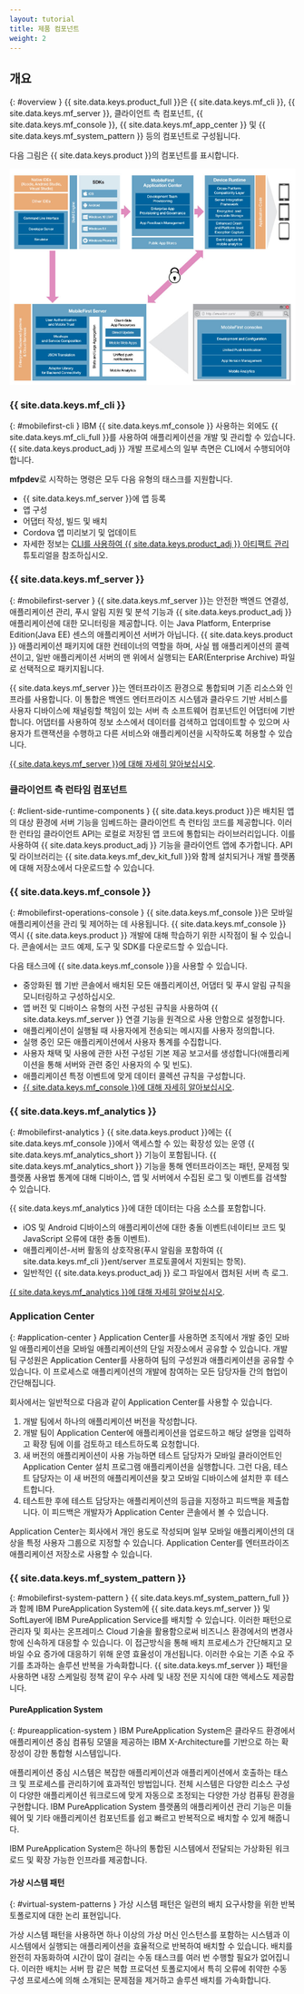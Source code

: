 ```yaml
---
layout: tutorial
title: 제품 컴포넌트
weight: 2
---
```

<!-- NLS_CHARSET=UTF-8 -->
## 개요
{: #overview }
{{ site.data.keys.product_full }}은 {{ site.data.keys.mf_cli }}, {{ site.data.keys.mf_server }}, 클라이언트 측 컴포넌트, {{ site.data.keys.mf_console }}, {{ site.data.keys.mf_app_center }} 및 {{ site.data.keys.mf_system_pattern }} 등의 컴포넌트로 구성됩니다.

다음 그림은 {{ site.data.keys.product }}의 컴포넌트를 표시합니다.

![ {{ site.data.keys.product }} 솔루션의 아키텍처](architecture.jpg)

### {{ site.data.keys.mf_cli }}
{: #mobilefirst-cli }
IBM {{ site.data.keys.mf_console }} 사용하는 외에도 {{ site.data.keys.mf_cli_full }}를 사용하여 애플리케이션을 개발 및 관리할 수 있습니다. {{ site.data.keys.product_adj }} 개발 프로세스의 일부 측면은 CLI에서 수행되어야 합니다.

**mfpdev**로 시작하는 명령은 모두 다음 유형의 태스크를 지원합니다.

* {{ site.data.keys.mf_server }}에 앱 등록
* 앱 구성
* 어댑터 작성, 빌드 및 배치
* Cordova 앱 미리보기 및 업데이트
* 자세한 정보는 [CLI를 사용하여 {{ site.data.keys.product_adj }} 아티팩트 관리](../../application-development/using-mobilefirst-cli-to-manage-mobilefirst-artifacts/) 튜토리얼을 참조하십시오.

### {{ site.data.keys.mf_server }}
{: #mobilefirst-server }
{{ site.data.keys.mf_server }}는 안전한 백엔드 연결성, 애플리케이션 관리, 푸시 알림 지원 및 분석 기능과 {{ site.data.keys.product_adj }} 애플리케이션에 대한 모니터링을 제공합니다. 이는 Java Platform, Enterprise Edition(Java EE) 센스의 애플리케이션 서버가 아닙니다. {{ site.data.keys.product }} 애플리케이션 패키지에 대한 컨테이너의 역할을 하며, 사실 웹 애플리케이션의 콜렉션이고, 일반 애플리케이션 서버의 맨 위에서 실행되는 EAR(Enterprise Archive) 파일로 선택적으로 패키지됩니다.

{{ site.data.keys.mf_server }}는 엔터프라이즈 환경으로 통합되며 기존 리소스와 인프라를 사용합니다. 이 통합은 백엔드 엔터프라이즈 시스템과 클라우드 기반 서비스를 사용자 디바이스에 채널링할 책임이 있는 서버 측 소프트웨어 컴포넌트인 어댑터에 기반합니다. 어댑터를 사용하여 정보 소스에서 데이터를 검색하고 업데이트할 수 있으며 사용자가 트랜잭션을 수행하고 다른 서비스와 애플리케이션을 시작하도록 허용할 수 있습니다.

[{{ site.data.keys.mf_server }}에 대해 자세히 알아보십시오](server).

### 클라이언트 측 런타임 컴포넌트
{: #client-side-runtime-components }
{{ site.data.keys.product }}은 배치된 앱의 대상 환경에 서버 기능을 임베드하는 클라이언트 측 런타임 코드를 제공합니다. 이러한 런타임 클라이언트 API는 로컬로 저장된 앱 코드에 통합되는 라이브러리입니다. 이를 사용하여 {{ site.data.keys.product_adj }} 기능을 클라이언트 앱에 추가합니다. API 및 라이브러리는 {{ site.data.keys.mf_dev_kit_full }}와 함께 설치되거나 개발 플랫폼에 대해 저장소에서 다운로드할 수 있습니다.

### {{ site.data.keys.mf_console }}
{: #mobilefirst-operations-console }
{{ site.data.keys.mf_console }}은 모바일 애플리케이션을 관리 및 제어하는 데 사용됩니다. {{ site.data.keys.mf_console }} 역시 {{ site.data.keys.product }} 개발에 대해 학습하기 위한 시작점이 될 수 있습니다. 콘솔에서는 코드 예제, 도구 및 SDK를 다운로드할 수 있습니다.

다음 태스크에 {{ site.data.keys.mf_console }}을 사용할 수 있습니다.

* 중앙화된 웹 기반 콘솔에서 배치된 모든 애플리케이션, 어댑터 및 푸시 알림 규칙을 모니터링하고 구성하십시오.
* 앱 버전 및 디바이스 유형의 사전 구성된 규칙을 사용하여 {{ site.data.keys.mf_server }} 연결 기능을 원격으로 사용 안함으로 설정합니다.
* 애플리케이션이 실행될 때 사용자에게 전송되는 메시지를 사용자 정의합니다.
* 실행 중인 모든 애플리케이션에서 사용자 통계를 수집합니다.
* 사용자 채택 및 사용에 관한 사전 구성된 기본 제공 보고서를 생성합니다(애플리케이션을 통해 서버와 관련 중인 사용자의 수 및 빈도).
* 애플리케이션 특정 이벤트에 맞게 데이터 콜렉션 규칙을 구성합니다.
* [{{ site.data.keys.mf_console }}에 대해 자세히 알아보십시오](console).

### {{ site.data.keys.mf_analytics }}
{: #mobilefirst-analytics }
{{ site.data.keys.product }}에는 {{ site.data.keys.mf_console }}에서 액세스할 수 있는 확장성 있는 운영 {{ site.data.keys.mf_analytics_short }} 기능이 포함됩니다. {{ site.data.keys.mf_analytics_short }} 기능을 통해 엔터프라이즈는 패턴, 문제점 및 플랫폼 사용법 통계에 대해 디바이스, 앱 및 서버에서 수집된 로그 및 이벤트를 검색할 수 있습니다.

{{ site.data.keys.mf_analytics }}에 대한 데이터는 다음 소스를 포함합니다.

* iOS 및 Android 디바이스의 애플리케이션에 대한 충돌 이벤트(네이티브 코드 및 JavaScript 오류에 대한 충돌 이벤트).
* 애플리케이션-서버 활동의 상호작용(푸시 알림을 포함하여 {{ site.data.keys.mf_cli }}ent/server 프로토콜에서 지원되는 항목).
* 일반적인 {{ site.data.keys.product_adj }} 로그 파일에서 캡처된 서버 측 로그.

[{{ site.data.keys.mf_analytics }}에 대해 자세히 알아보십시오](../../analytics).

### Application Center
{: #application-center }
Application Center를 사용하면 조직에서 개발 중인 모바일 애플리케이션을 모바일 애플리케이션의 단일 저장소에서 공유할 수 있습니다. 개발 팀 구성원은 Application Center를 사용하여 팀의 구성원과 애플리케이션을 공유할 수 있습니다. 이 프로세스로 애플리케이션의 개발에 참여하는 모든 담당자들 간의 협업이 간단해집니다.

회사에서는 일반적으로 다음과 같이 Application Center를 사용할 수 있습니다.

1. 개발 팀에서 하나의 애플리케이션 버전을 작성합니다.
2. 개발 팀이 Application Center에 애플리케이션을 업로드하고 해당 설명을 입력하고 확장 팀에 이를 검토하고 테스트하도록 요청합니다.
3. 새 버전의 애플리케이션이 사용 가능하면 테스트 담당자가 모바일 클라이언트인 Application Center 설치 프로그램 애플리케이션을 실행합니다. 그런 다음, 테스트 담당자는 이 새 버전의 애플리케이션을 찾고 모바일 디바이스에 설치한 후 테스트합니다.
4. 테스트한 후에 테스트 담당자는 애플리케이션의 등급을 지정하고 피드백을 제출합니다. 이 피드백은 개발자가 Application Center 콘솔에서 볼 수 있습니다.

Application Center는 회사에서 개인 용도로 작성되며 일부 모바일 애플리케이션의 대상을 특정 사용자 그룹으로 지정할 수 있습니다. Application Center를 엔터프라이즈 애플리케이션 저장소로 사용할 수 있습니다.

### {{ site.data.keys.mf_system_pattern }}
{: #mobilefirst-system-pattern }
{{ site.data.keys.mf_system_pattern_full }}과 함께 IBM PureApplication System에 {{ site.data.keys.mf_server }} 및 SoftLayer에 IBM PureApplication Service를 배치할 수 있습니다. 이러한 패턴으로 관리자 및 회사는 온프레미스 Cloud 기술을 활용함으로써 비즈니스 환경에서의 변경사항에 신속하게 대응할 수 있습니다. 이 접근방식을 통해 배치 프로세스가 간단해지고 모바일 수요 증가에 대응하기 위해 운영 효율성이 개선됩니다. 이러한 수요는 기존 수요 주기를 초과하는 솔루션 반복을 가속화합니다. {{ site.data.keys.mf_server }} 패턴을 사용하면 내장 스케일링 정책 같이 우수 사례 및 내장 전문 지식에 대한 액세스도 제공합니다.

#### PureApplication System
{: #pureapplication-system }
IBM PureApplication System은 클라우드 환경에서 애플리케이션 중심 컴퓨팅 모델을 제공하는 IBM X-Architecture를 기반으로 하는 확장성이 강한 통합형 시스템입니다.

애플리케이션 중심 시스템은 복잡한 애플리케이션과 애플리케이션에서 호출하는 태스크 및 프로세스를 관리하기에 효과적인 방법입니다. 전체 시스템은 다양한 리소스 구성이 다양한 애플리케이션 워크로드에 맞게 자동으로 조정되는 다양한 가상 컴퓨팅 환경을 구현합니다. IBM PureApplication System 플랫폼의 애플리케이션 관리 기능은 미들웨어 및 기타 애플리케이션 컴포넌트를 쉽고 빠르고 반복적으로 배치할 수 있게 해줍니다.

IBM PureApplication System은 하나의 통합된 시스템에서 전달되는 가상화된 워크로드 및 확장 가능한 인프라를 제공합니다.

#### 가상 시스템 패턴
{: #virtual-system-patterns }
가상 시스템 패턴은 일련의 배치 요구사항을 위한 반복 토폴로지에 대한 논리 표현입니다.

가상 시스템 패턴을 사용하면 하나 이상의 가상 머신 인스턴스를 포함하는 시스템과 이 시스템에서 실행되는 애플리케이션을 효율적으로 반복하여 배치할 수 있습니다. 배치를 완전히 자동화하여 시간이 많이 걸리는 수동 태스크를 여러 번 수행할 필요가 없어집니다. 이러한 배치는 서버 팜 같은 복합 프로덕션 토폴로지에서 특히 오류에 취약한 수동 구성 프로세스에 의해 소개되는 문제점을 제거하고 솔루션 배치를 가속화합니다.
